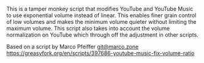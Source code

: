 This is a tamper monkey script that modifies YouTube and YouTube Music to use exponential volume instead of linear. 
This enables finer grain control of low volumes and makes the minimum volume quieter without limiting the maximum volume.
This script also takes into account the volume normalization on YouTube which through off the adjustment in other scripts.

Based on a script by Marco Pfeiffer <git@marco.zone>
https://greasyfork.org/en/scripts/397686-youtube-music-fix-volume-ratio
